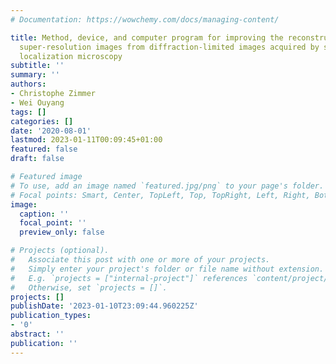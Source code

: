 ```yaml
---
# Documentation: https://wowchemy.com/docs/managing-content/

title: Method, device, and computer program for improving the reconstruction of dense
  super-resolution images from diffraction-limited images acquired by single molecule
  localization microscopy
subtitle: ''
summary: ''
authors:
- Christophe Zimmer
- Wei Ouyang
tags: []
categories: []
date: '2020-08-01'
lastmod: 2023-01-11T00:09:45+01:00
featured: false
draft: false

# Featured image
# To use, add an image named `featured.jpg/png` to your page's folder.
# Focal points: Smart, Center, TopLeft, Top, TopRight, Left, Right, BottomLeft, Bottom, BottomRight.
image:
  caption: ''
  focal_point: ''
  preview_only: false

# Projects (optional).
#   Associate this post with one or more of your projects.
#   Simply enter your project's folder or file name without extension.
#   E.g. `projects = ["internal-project"]` references `content/project/deep-learning/index.md`.
#   Otherwise, set `projects = []`.
projects: []
publishDate: '2023-01-10T23:09:44.960225Z'
publication_types:
- '0'
abstract: ''
publication: ''
---
```

